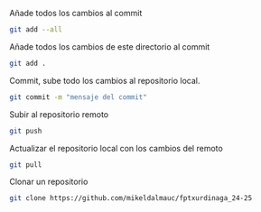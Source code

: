 

Añade todos los cambios al commit
```bash
git add --all 

```

Añade todos los cambios de este directorio al commit

```bash
git add .
```

Commit, sube todo los cambios al repositorio local.

```bash
git commit -m "mensaje del commit"
```

Subir al repositorio remoto

```bash
git push
```

Actualizar el repositorio local con los cambios del remoto

```bash
git pull
```

Clonar un repositorio
```bash
git clone https://github.com/mikeldalmauc/fptxurdinaga_24-25
````
